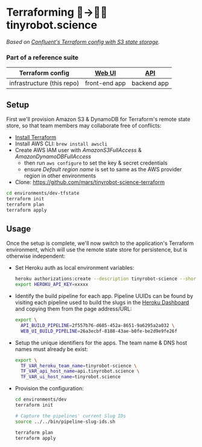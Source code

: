 # Terraforming 🌱→🤖🔬 tinyrobot.science

*Based on [Confluent's Terraform config with S3 state storage](https://github.com/confluentinc/terraform-state-s3).*

### Part of a reference suite

| Terraform config | [Web UI](https://github.com/mars/tinyrobot-science-web-ui) | [API](https://github.com/mars/tinyrobot-science-api) |
|-----------|------------|---------|
| infrastructure (this repo) | front-end app | backend app |

## Setup

First we'll provision Amazon S3 & DynamoDB for Terraform's remote state store, so that team members may collaborate free of conflicts:

* [Install Terraform](https://www.terraform.io/downloads.html)
* Install AWS CLI: `brew install awscli`
* Create AWS IAM user with *AmazonS3FullAccess* & *AmazonDynamoDBFullAccess*
    * then run `aws configure` to set the key & secret credentials
    * ensure *Default region name* is set to same as the AWS provider region in other environments
* Clone: https://github.com/mars/tinyrobot-science-terraform

```bash
cd environments/dev-tfstate
terraform init
terraform plan
terraform apply
```

## Usage

Once the setup is complete, we'll now switch to the application's Terraform environment, which will use the remote state store for persistence, but is otherwise independent:

* Set Heroku auth as local environment variables: 

  ```bash
  heroku authorizations:create --description tinyrobot-science --short
  export HEROKU_API_KEY=xxxxx
  ```
* Identify the build pipeline for each app. Pipeline UUIDs can be found by visiting each pipeline used to build the slugs in the [Heroku Dashboard](https://dashboard.heroku.com/) and copying them from the page address/URL:

  ```bash
  export \
    API_BUILD_PIPELINE=2f557b76-d685-452a-8651-9a6295a2a032 \
    WEB_UI_BUILD_PIPELINE=26a3ecbf-8188-43ae-b0fe-be2d9e9fe26f
  ```
* Setup the unique identifiers for the apps. The team name & DNS host names must already be exist:

  ```bash
  export \
    TF_VAR_heroku_team_name=tinyrobot-science \
    TF_VAR_api_host_name=api.tinyrobot.science \
    TF_VAR_ui_host_name=tinyrobot.science
  ```
* Provision the configuration:

  ```bash
  cd environments/dev
  terraform init
  
  # Capture the pipelines' current Slug IDs
  source ../../bin/pipeline-slug-ids.sh
  
  terraform plan
  terraform apply
  ```
